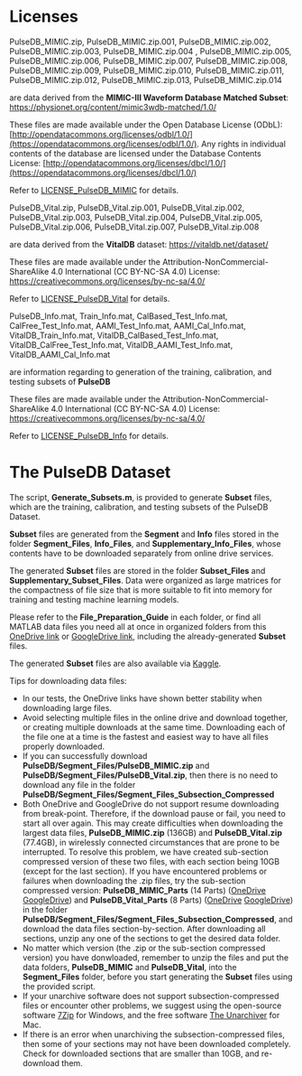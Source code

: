 # Licenses

PulseDB_MIMIC.zip, PulseDB_MIMIC.zip.001, PulseDB_MIMIC.zip.002, PulseDB_MIMIC.zip.003, PulseDB_MIMIC.zip.004 , PulseDB_MIMIC.zip.005, PulseDB_MIMIC.zip.006, PulseDB_MIMIC.zip.007, PulseDB_MIMIC.zip.008, PulseDB_MIMIC.zip.009, PulseDB_MIMIC.zip.010, PulseDB_MIMIC.zip.011, PulseDB_MIMIC.zip.012, PulseDB_MIMIC.zip.013, PulseDB_MIMIC.zip.014

are data derived from the **MIMIC-III Waveform Database Matched Subset**: https://physionet.org/content/mimic3wdb-matched/1.0/

These files are made available under the Open Database License (ODbL): [http://opendatacommons.org/licenses/odbl/1.0/](https://opendatacommons.org/licenses/odbl/1.0/). Any rights in individual contents of the database are licensed under the Database Contents License: [http://opendatacommons.org/licenses/dbcl/1.0/](https://opendatacommons.org/licenses/dbcl/1.0/)

Refer to  [LICENSE_PulseDB_MIMIC](LICENSE_PulseDB_MIMIC) for details.



PulseDB_Vital.zip, PulseDB_Vital.zip.001, PulseDB_Vital.zip.002, PulseDB_Vital.zip.003, PulseDB_Vital.zip.004, PulseDB_Vital.zip.005, PulseDB_Vital.zip.006, PulseDB_Vital.zip.007, PulseDB_Vital.zip.008

are data derived from the **VitalDB** dataset: https://vitaldb.net/dataset/

These files are made available under the Attribution-NonCommercial-ShareAlike 4.0 International (CC BY-NC-SA 4.0) License: https://creativecommons.org/licenses/by-nc-sa/4.0/ 

Refer to  [LICENSE_PulseDB_Vital](LICENSE_PulseDB_Vital) for details.



PulseDB_Info.mat, Train_Info.mat, CalBased_Test_Info.mat, CalFree_Test_Info.mat, AAMI_Test_Info.mat, AAMI_Cal_Info.mat, VitalDB_Train_Info.mat, VitalDB_CalBased_Test_Info.mat, VitalDB_CalFree_Test_Info.mat, VitalDB_AAMI_Test_Info.mat, VitalDB_AAMI_Cal_Info.mat

are information regarding to generation of the training, calibration, and testing subsets of **PulseDB**

These files are made available under the Attribution-NonCommercial-ShareAlike 4.0 International (CC BY-NC-SA 4.0) License: https://creativecommons.org/licenses/by-nc-sa/4.0/ 

Refer to  [LICENSE_PulseDB_Info](LICENSE_PulseDB_Info) for details.

# The PulseDB Dataset

The script, **Generate_Subsets.m**, is provided to generate **Subset** files, which are the training, calibration, and testing subsets of the PulseDB Dataset. 

**Subset** files are generated from the **Segment** and **Info** files stored in the folder **Segment_Files**, **Info_Files**, and **Supplementary_Info_Files**, whose contents have to be downloaded separately from online drive services.

The generated **Subset** files are stored in the folder **Subset_Files** and **Supplementary_Subset_Files**. Data were organized as large matrices for the compactness of file size that is more suitable to fit into memory for training and testing machine learning models.

Please refer to the **File_Preparation_Guide** in each folder, or find all MATLAB data files you need all at once in organized folders from this [OneDrive link](https://rutgersconnect-my.sharepoint.com/:f:/g/personal/ww329_soe_rutgers_edu/ElnVrq7MWdVGvvZztLCuNe0BDJ1YKh9FNBM0tK2BJVC0ew?e=fQYySg) or [GoogleDrive link](https://drive.google.com/drive/folders/1behw-Dljs8-p2axHQ6KJZ5HTRKQHQgnS?usp=sharing), including the already-generated **Subset** files. 

The generated **Subset** files are also available via [Kaggle](https://doi.org/10.34740/KAGGLE/DS/2447469).

Tips for downloading data files:
- In our tests, the OneDrive links have shown better stability when downloading large files.
- Avoid selecting multiple files in the online drive and download together, or creating multiple downloads at the same time. Downloading each of the file one at a time is the fastest and easiest way to have all files properly downloaded.
- If you can successfully download **PulseDB/Segment_Files/PulseDB_MIMIC.zip** and **PulseDB/Segment_Files/PulseDB_Vital.zip**, then there is no need to download any file in the folder **PulseDB/Segment_Files/Segment_Files_Subsection_Compressed**
- Both OneDrive and GoogleDrive do not support resume downloading from break-point. Therefore, if the download pause or fail, you need to start all over again. This may create difficulties when downloading the largest data files, **PulseDB_MIMIC.zip** (136GB) and **PulseDB_Vital.zip** (77.4GB), in wirelessly connected circumstances that are prone to be interrupted. To resolve this problem, we have created sub-section compressed version of these two files, with each section being 10GB (except for the last section). If you have encountered problems or failures when downloading the .zip files, try the sub-section compressed version: **PulseDB_MIMIC_Parts** (14 Parts) ([OneDrive](https://rutgersconnect-my.sharepoint.com/:f:/g/personal/ww329_soe_rutgers_edu/Evexk1L7supLvnNOejVYJa0BJxOJmJNeKKgaL-h5_vrndw?e=bnkwWT)  [GoogleDrive](https://drive.google.com/drive/folders/1PEACOKTyrfBT9NUOypwwyITGgub7uWT0?usp=sharing)) and **PulseDB_Vital_Parts** (8 Parts) ([OneDrive](https://rutgersconnect-my.sharepoint.com/:f:/g/personal/ww329_soe_rutgers_edu/EuHxwv0ogdhGhKiABDvfEIcB_lolC0ufIZ2wWFY9MvvSEg?e=HCkRMH) [GoogleDrive](https://drive.google.com/drive/folders/1TUjAIORpytNc5LBShUOnTcGkHUlbSzeX?usp=sharing)) in the folder **PulseDB/Segment_Files/Segment_Files_Subsection_Compressed**, and download the data files section-by-section. After downloading all sections, unzip any one of the sections to get the desired data folder. 
- No matter which version (the .zip or the sub-section compressed version) you have donwloaded, remember to unzip the files and put the data folders, **PulseDB_MIMIC** and **PulseDB_Vital**, into the **Segment_Files** folder, before you start generating the **Subset** files using the provided script.
- If your unarchive software does not support subsection-compressed files or encounter other problems, we suggest using the open-source software [7Zip](https://www.7-zip.org/) for Windows, and the free software [The Unarchiver](https://theunarchiver.com/) for Mac.
- If there is an error when unarchiving the subsection-compressed files, then some of your sections may not have been downloaded completely. Check for downloaded sections that are smaller than 10GB, and re-download them.
